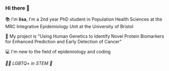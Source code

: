 ### Hi there 👋

📚 I'm <b>lisa</b>, I'm a 2nd year PhD student in Population Health Sciences at the MRC Integrative Epidemiology Unit at the University of Bristol 

🧬 My project is "Using Human Genetics to Identify Novel Protein Biomarkers for Enhanced Prediction and Early Detection of Cancer" 

💻 I'm new to the field of epidemiology and coding

<i> 🏳️‍🌈 LGBTQ+ in STEM 🔬 </i>

